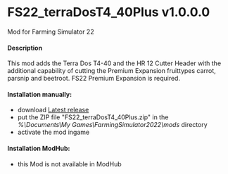 # FS22_terraDosT4_40Plus v1.0.0.0
Mod for Farming Simulator 22

#### Description
This mod adds the Terra Dos T4-40 and the HR 12 Cutter Header with the additional capability of cutting the Premium Expansion fruittypes carrot, parsnip and beetroot.
FS22 Premium Expansion is required.

#### Installation manually:
* download [Latest release](https://github.com/johnwayne1930/FS22_terraDosT4_40Plus/releases/latest)
* put the ZIP file "FS22_terraDosT4_40Plus.zip" in the  
_%\Documents\My Games\FarmingSimulator2022\mods_ directory
* activate the mod ingame

#### Installation ModHub:
* this Mod is not available in ModHub
